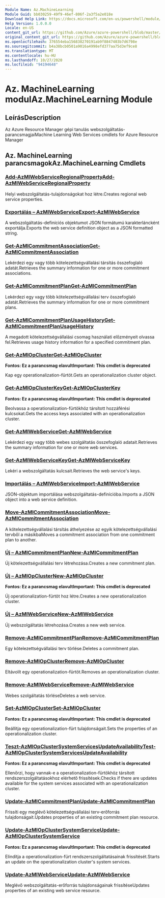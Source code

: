 ```yaml
---
Module Name: Az.MachineLearning
Module Guid: bb030259-49f9-46ef-806f-2a3f5a2e018e
Download Help Link: https://docs.microsoft.com/en-us/powershell/module/az.machinelearning
Help Version: 1.0.0.0
Locale: en-US
content_git_url: https://github.com/Azure/azure-powershell/blob/master/src/MachineLearning/MachineLearning/help/Az.MachineLearning.md
original_content_git_url: https://github.com/Azure/azure-powershell/blob/master/src/MachineLearning/MachineLearning/help/Az.MachineLearning.md
ms.openlocfilehash: 376554eba156838270191ab9f8847403b7d6798e
ms.sourcegitcommit: b4a38bcb0501a9016a4998efd377aa75d3ef9ce8
ms.translationtype: MT
ms.contentlocale: hu-HU
ms.lasthandoff: 10/27/2020
ms.locfileid: "94194648"
---
```

# <span data-ttu-id="02661-101">Az. MachineLearning modul</span><span class="sxs-lookup"><span data-stu-id="02661-101">Az.MachineLearning Module</span></span>
## <span data-ttu-id="02661-102">Leírás</span><span class="sxs-lookup"><span data-stu-id="02661-102">Description</span></span>
<span data-ttu-id="02661-103">Az Azure Resource Manager gépi tanulás webszolgáltatás-parancsmagjai</span><span class="sxs-lookup"><span data-stu-id="02661-103">Machine Learning Web Services cmdlets for Azure Resource Manager</span></span>

## <span data-ttu-id="02661-104">Az. MachineLearning parancsmagok</span><span class="sxs-lookup"><span data-stu-id="02661-104">Az.MachineLearning Cmdlets</span></span>
### [<span data-ttu-id="02661-105">Add-AzMlWebServiceRegionalProperty</span><span class="sxs-lookup"><span data-stu-id="02661-105">Add-AzMlWebServiceRegionalProperty</span></span>](Add-AzMlWebServiceRegionalProperty.md)
<span data-ttu-id="02661-106">Helyi webszolgáltatás-tulajdonságokat hoz létre.</span><span class="sxs-lookup"><span data-stu-id="02661-106">Creates regional web service properties.</span></span>

### [<span data-ttu-id="02661-107">Exportálás – AzMlWebService</span><span class="sxs-lookup"><span data-stu-id="02661-107">Export-AzMlWebService</span></span>](Export-AzMlWebService.md)
<span data-ttu-id="02661-108">A webszolgáltatás-definíciós objektumot JSON formátumú karakterláncként exportálja.</span><span class="sxs-lookup"><span data-stu-id="02661-108">Exports the web service definition object as a JSON formatted string.</span></span>

### [<span data-ttu-id="02661-109">Get-AzMlCommitmentAssociation</span><span class="sxs-lookup"><span data-stu-id="02661-109">Get-AzMlCommitmentAssociation</span></span>](Get-AzMlCommitmentAssociation.md)
<span data-ttu-id="02661-110">Lekérdezi egy vagy több kötelezettségvállalási társítás összefoglaló adatát.</span><span class="sxs-lookup"><span data-stu-id="02661-110">Retrieves the summary information for one or more commitment associations.</span></span>

### [<span data-ttu-id="02661-111">Get-AzMlCommitmentPlan</span><span class="sxs-lookup"><span data-stu-id="02661-111">Get-AzMlCommitmentPlan</span></span>](Get-AzMlCommitmentPlan.md)
<span data-ttu-id="02661-112">Lekérdezi egy vagy több kötelezettségvállalási terv összefoglaló adatát.</span><span class="sxs-lookup"><span data-stu-id="02661-112">Retrieves the summary information for one or more commitment plans.</span></span>

### [<span data-ttu-id="02661-113">Get-AzMlCommitmentPlanUsageHistory</span><span class="sxs-lookup"><span data-stu-id="02661-113">Get-AzMlCommitmentPlanUsageHistory</span></span>](Get-AzMlCommitmentPlanUsageHistory.md)
<span data-ttu-id="02661-114">A megadott kötelezettségvállalási csomag használati előzményeit olvassa fel.</span><span class="sxs-lookup"><span data-stu-id="02661-114">Retrieves usage history information for a specified commitment plan.</span></span>

### [<span data-ttu-id="02661-115">Get-AzMlOpCluster</span><span class="sxs-lookup"><span data-stu-id="02661-115">Get-AzMlOpCluster</span></span>](Get-AzMlOpCluster.md)
<span data-ttu-id="02661-116">**Fontos: Ez a parancsmag elavult**</span><span class="sxs-lookup"><span data-stu-id="02661-116">**Important: This cmdlet is deprecated**</span></span>

<span data-ttu-id="02661-117">Kap egy operationalization-fürtöt.</span><span class="sxs-lookup"><span data-stu-id="02661-117">Gets an operationalization cluster object.</span></span>

### [<span data-ttu-id="02661-118">Get-AzMlOpClusterKey</span><span class="sxs-lookup"><span data-stu-id="02661-118">Get-AzMlOpClusterKey</span></span>](Get-AzMlOpClusterKey.md)
<span data-ttu-id="02661-119">**Fontos: Ez a parancsmag elavult**</span><span class="sxs-lookup"><span data-stu-id="02661-119">**Important: This cmdlet is deprecated**</span></span>

<span data-ttu-id="02661-120">Beolvassa a operationalization-fürtökhöz társított hozzáférési kulcsokat.</span><span class="sxs-lookup"><span data-stu-id="02661-120">Gets the access keys associated with an operationalization cluster.</span></span>

### [<span data-ttu-id="02661-121">Get-AzMlWebService</span><span class="sxs-lookup"><span data-stu-id="02661-121">Get-AzMlWebService</span></span>](Get-AzMlWebService.md)
<span data-ttu-id="02661-122">Lekérdezi egy vagy több webes szolgáltatás összefoglaló adatait.</span><span class="sxs-lookup"><span data-stu-id="02661-122">Retrieves the summary information for one or more web services.</span></span>

### [<span data-ttu-id="02661-123">Get-AzMlWebServiceKey</span><span class="sxs-lookup"><span data-stu-id="02661-123">Get-AzMlWebServiceKey</span></span>](Get-AzMlWebServiceKey.md)
<span data-ttu-id="02661-124">Lekéri a webszolgáltatás kulcsait.</span><span class="sxs-lookup"><span data-stu-id="02661-124">Retrieves the web service's keys.</span></span>

### [<span data-ttu-id="02661-125">Importálás – AzMlWebService</span><span class="sxs-lookup"><span data-stu-id="02661-125">Import-AzMlWebService</span></span>](Import-AzMlWebService.md)
<span data-ttu-id="02661-126">JSON-objektum importálása webszolgáltatás-definícióba.</span><span class="sxs-lookup"><span data-stu-id="02661-126">Imports a JSON object into a web service definition.</span></span>

### [<span data-ttu-id="02661-127">Move-AzMlCommitmentAssociation</span><span class="sxs-lookup"><span data-stu-id="02661-127">Move-AzMlCommitmentAssociation</span></span>](Move-AzMlCommitmentAssociation.md)
<span data-ttu-id="02661-128">A kötelezettségvállalási társítás áthelyezése az egyik kötelezettségvállalási tervből a másikba</span><span class="sxs-lookup"><span data-stu-id="02661-128">Moves a commitment association from one commitment plan to another.</span></span>

### [<span data-ttu-id="02661-129">Új – AzMlCommitmentPlan</span><span class="sxs-lookup"><span data-stu-id="02661-129">New-AzMlCommitmentPlan</span></span>](New-AzMlCommitmentPlan.md)
<span data-ttu-id="02661-130">Új kötelezettségvállalási terv létrehozása.</span><span class="sxs-lookup"><span data-stu-id="02661-130">Creates a new commitment plan.</span></span>

### [<span data-ttu-id="02661-131">Új – AzMlOpCluster</span><span class="sxs-lookup"><span data-stu-id="02661-131">New-AzMlOpCluster</span></span>](New-AzMlOpCluster.md)
<span data-ttu-id="02661-132">**Fontos: Ez a parancsmag elavult**</span><span class="sxs-lookup"><span data-stu-id="02661-132">**Important: This cmdlet is deprecated**</span></span>

<span data-ttu-id="02661-133">Új operationalization-fürtöt hoz létre.</span><span class="sxs-lookup"><span data-stu-id="02661-133">Creates a new operationalization cluster.</span></span>

### [<span data-ttu-id="02661-134">Új – AzMlWebService</span><span class="sxs-lookup"><span data-stu-id="02661-134">New-AzMlWebService</span></span>](New-AzMlWebService.md)
<span data-ttu-id="02661-135">Új webszolgáltatás létrehozása.</span><span class="sxs-lookup"><span data-stu-id="02661-135">Creates a new web service.</span></span>

### [<span data-ttu-id="02661-136">Remove-AzMlCommitmentPlan</span><span class="sxs-lookup"><span data-stu-id="02661-136">Remove-AzMlCommitmentPlan</span></span>](Remove-AzMlCommitmentPlan.md)
<span data-ttu-id="02661-137">Egy kötelezettségvállalási terv törlése.</span><span class="sxs-lookup"><span data-stu-id="02661-137">Deletes a commitment plan.</span></span>

### [<span data-ttu-id="02661-138">Remove-AzMlOpCluster</span><span class="sxs-lookup"><span data-stu-id="02661-138">Remove-AzMlOpCluster</span></span>](Remove-AzMlOpCluster.md)
<span data-ttu-id="02661-139">Eltávolít egy operationalization-fürtöt.</span><span class="sxs-lookup"><span data-stu-id="02661-139">Removes an operationalization cluster.</span></span>

### [<span data-ttu-id="02661-140">Remove-AzMlWebService</span><span class="sxs-lookup"><span data-stu-id="02661-140">Remove-AzMlWebService</span></span>](Remove-AzMlWebService.md)
<span data-ttu-id="02661-141">Webes szolgáltatás törlése</span><span class="sxs-lookup"><span data-stu-id="02661-141">Deletes a web service.</span></span>

### [<span data-ttu-id="02661-142">Set-AzMlOpCluster</span><span class="sxs-lookup"><span data-stu-id="02661-142">Set-AzMlOpCluster</span></span>](Set-AzMlOpCluster.md)
<span data-ttu-id="02661-143">**Fontos: Ez a parancsmag elavult**</span><span class="sxs-lookup"><span data-stu-id="02661-143">**Important: This cmdlet is deprecated**</span></span>

<span data-ttu-id="02661-144">Beállítja egy operationalization-fürt tulajdonságait.</span><span class="sxs-lookup"><span data-stu-id="02661-144">Sets the properties of an operationalization cluster.</span></span>

### [<span data-ttu-id="02661-145">Teszt-AzMlOpClusterSystemServicesUpdateAvailability</span><span class="sxs-lookup"><span data-stu-id="02661-145">Test-AzMlOpClusterSystemServicesUpdateAvailability</span></span>](Test-AzMlOpClusterSystemServicesUpdateAvailability.md)
<span data-ttu-id="02661-146">**Fontos: Ez a parancsmag elavult**</span><span class="sxs-lookup"><span data-stu-id="02661-146">**Important: This cmdlet is deprecated**</span></span>

<span data-ttu-id="02661-147">Ellenőrzi, hogy vannak-e a operationalization-fürtökhöz társított rendszerszolgáltatásokhoz elérhető frissítések.</span><span class="sxs-lookup"><span data-stu-id="02661-147">Checks if there are updates available for the system services associated with an operationalization cluster.</span></span>

### [<span data-ttu-id="02661-148">Update-AzMlCommitmentPlan</span><span class="sxs-lookup"><span data-stu-id="02661-148">Update-AzMlCommitmentPlan</span></span>](Update-AzMlCommitmentPlan.md)
<span data-ttu-id="02661-149">Frissíti egy meglévő kötelezettségvállalási terv-erőforrás tulajdonságait.</span><span class="sxs-lookup"><span data-stu-id="02661-149">Updates properties of an existing commitment plan resource.</span></span>

### [<span data-ttu-id="02661-150">Update-AzMlOpClusterSystemService</span><span class="sxs-lookup"><span data-stu-id="02661-150">Update-AzMlOpClusterSystemService</span></span>](Update-AzMlOpClusterSystemService.md)
<span data-ttu-id="02661-151">**Fontos: Ez a parancsmag elavult**</span><span class="sxs-lookup"><span data-stu-id="02661-151">**Important: This cmdlet is deprecated**</span></span>

<span data-ttu-id="02661-152">Elindítja a operationalization-fürt rendszerszolgáltatásainak frissítését.</span><span class="sxs-lookup"><span data-stu-id="02661-152">Starts an update on the operationalization cluster's system services.</span></span>

### [<span data-ttu-id="02661-153">Update-AzMlWebService</span><span class="sxs-lookup"><span data-stu-id="02661-153">Update-AzMlWebService</span></span>](Update-AzMlWebService.md)
<span data-ttu-id="02661-154">Meglévő webszolgáltatás-erőforrás tulajdonságainak frissítése</span><span class="sxs-lookup"><span data-stu-id="02661-154">Updates properties of an existing web service resource.</span></span>

